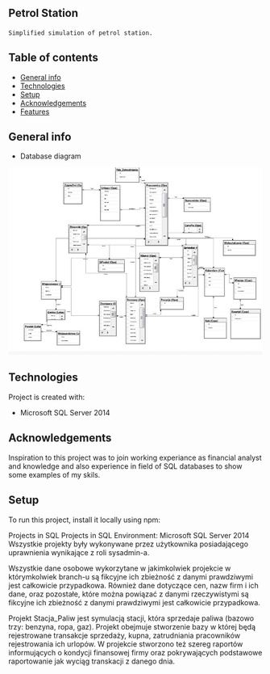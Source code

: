 ## Petrol Station

    Simplified simulation of petrol station.

## Table of contents
* [General info](#general-info)
* [Technologies](#technologies)
* [Setup](#setup)
* [Acknowledgements](#Acknowledgements)
* [Features](#Features)

## General info
* Database diagram 

![Database diagram](./Database_Diagram(Stacja_Paliw).JPG) 
	
## Technologies
Project is created with:
* Microsoft SQL Server 2014 

## Acknowledgements
Inspiration to this project was to join working experiance as financial analyst and  knowledge and also experience  in field of
SQL databases to show some examples of my skils.

	
## Setup
To run this project, install it locally using npm:

Projects in SQL Projects in SQL Environment: Microsoft SQL Server 2014 Wszystkie projekty były wykonywane przez użytkownika posiadającego uprawnienia wynikające z roli sysadmin-a.

Wszystkie dane osobowe wykorzytane w jakimkolwiek projekcie w którymkolwiek branch-u są fikcyjne ich zbieżność z danymi prawdziwymi jest całkowicie przypadkowa. Również dane dotyczące cen, nazw firm i ich dane, oraz pozostałe, które można powiązać z danymi rzeczywistymi są fikcyjne ich zbieżność z danymi prawdziwymi jest całkowicie przypadkowa.

Projekt Stacja_Paliw jest symulacją stacji, która sprzedaje paliwa (bazowo trzy: benzyna, ropa, gaz). Projekt obejmuje stworzenie bazy w której będą rejestrowane transakcje sprzedaży, kupna, zatrudniania pracowników rejestrowania ich urlopów. W projekcie stworzono też szereg raportów informujących o kondycji finansowej firmy oraz pokrywających podstawowe raportowanie jak wyciąg transkacji z danego dnia.

